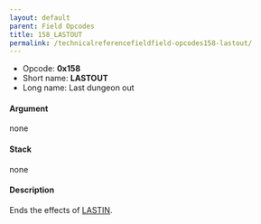 ```yaml
---
layout: default
parent: Field Opcodes
title: 158_LASTOUT
permalink: /technicalreferencefieldfield-opcodes158-lastout/
---
```


-   Opcode: **0x158**
-   Short name: **LASTOUT**
-   Long name: Last dungeon out

#### Argument

none

#### Stack

none

#### Description

Ends the effects of [LASTIN](157_LASTIN).
